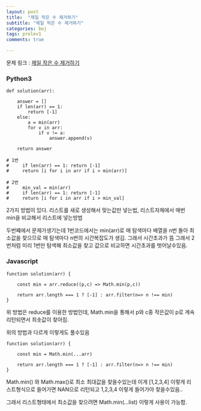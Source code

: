 ```yaml
---
layout: post
title:  "제일 작은 수 제거하기"
subtitle: "제일 작은 수 제거하기"
categories: boj
tags: prolev1
comments: true

---
```


문제 링크 : [제일 작은 수 제거하기](https://programmers.co.kr/learn/courses/30/lessons/12935?language=javascript)

### Python3

```
def solution(arr):
    
    answer = []
    if len(arr) == 1:
        return [-1]
    else:
        a = min(arr)
        for v in arr:
            if v != a:
                answer.append(v)

    return answer

# 1번
#     if len(arr) == 1: return [-1]    
#     return [i for i in arr if i > min(arr)]

# 2번
#     min_val = min(arr)
#     if len(arr) == 1: return [-1]    
#     return [i for i in arr if i > min_val]
```

2가지 방법이 있다. 리스트를 새로 생성해서 맞는값만 넣는법, 리스트자체에서 매번 min을 비교해서 리스트에 넣는방법

두번쨰에서 문제가생기는데 1번코드에서는 min(arr)로 매 탐색마다 배열을 n번 돌아 최소값을 찾으므로 매 탐색마다 n번의 시간복잡도가 생김. 그래서 시간초과가 뜸
그래서 2번처럼 미리 1번만 탐색해 최소값을 찾고 값으로 비교하면 시간초과를 벗어날수있음.

### Javascript

```
function solution(arr) {
    
    const min = arr.reduce((p,c) => Math.min(p,c))
    
    return arr.length === 1 ? [-1] : arr.filter(n=> n !== min)
}
```

위 방법은 reduce를 이용한 방법인데, Math.min을 통해서 p와 c중 작은값이 p로 계속 리턴되면서 최솟값이 찾아짐.

위의 방법과 다르게 이렇게도 풀수있음

```
function solution(arr) {
    
    const min = Math.min(...arr)
    
    return arr.length === 1 ? [-1] : arr.filter(n=> n !== min)
}
```

Math.min() 와 Math.max()로 최소 최대값을 찾을수있는데 이게 [1,2,3,4] 이렇게 리스트형식으로 들어가면 NAN으로 리턴되고 1,2,3,4 이렇게 들어가야 찾을수있음..

그래서 리스트형태에서 최소값을 찾으려면 Math.min(...list) 이렇게 사용이 가능함.
